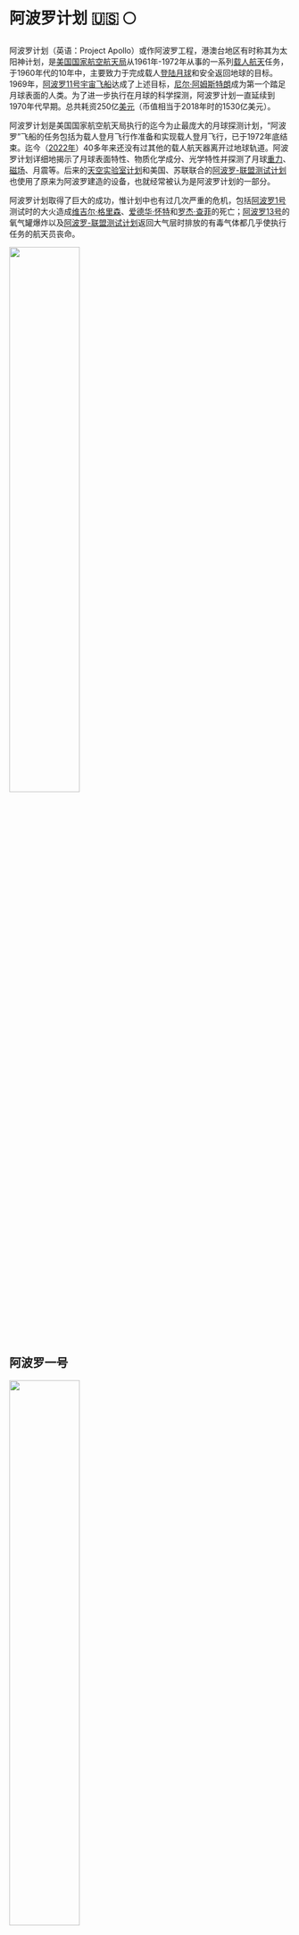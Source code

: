 
# 阿波罗计划 🇺🇸 🌕

阿波罗计划（英语：Project Apollo）或作阿波罗工程，港澳台地区有时称其为太阳神计划，是[美国国家航空航天局](https://zh.wikipedia.org/wiki/%E7%BE%8E%E5%9C%8B%E5%A4%AA%E7%A9%BA%E7%B8%BD%E7%BD%B2)从1961年-1972年从事的一系列[载人航天](https://zh.wikipedia.org/wiki/%E8%BC%89%E4%BA%BA%E8%88%AA%E5%A4%A9)任务，于1960年代的10年中，主要致力于完成载人[登陆月球](https://zh.wikipedia.org/wiki/%E7%99%BB%E9%99%B8%E6%9C%88%E7%90%83)和安全返回地球的目标。1969年，[阿波罗11号](https://zh.wikipedia.org/wiki/%E9%98%BF%E6%B3%A2%E7%BD%9711%E5%8F%B7)[宇宙飞船](https://zh.wikipedia.org/wiki/%E5%AE%87%E5%AE%99%E9%A3%9E%E8%88%B9)达成了上述目标，[尼尔·阿姆斯特朗](https://zh.wikipedia.org/wiki/%E5%B0%BC%E5%B0%94%C2%B7%E9%98%BF%E5%A7%86%E6%96%AF%E7%89%B9%E6%9C%97)成为第一个踏足月球表面的人类。为了进一步执行在月球的科学探测，阿波罗计划一直延续到1970年代早期。总共耗资250亿[美元](https://zh.wikipedia.org/wiki/%E7%BE%8E%E5%85%83)（币值相当于2018年时的1530亿美元）。

阿波罗计划是美国国家航空航天局执行的迄今为止最庞大的月球探测计划，“阿波罗”飞船的任务包括为载人登月飞行作准备和实现载人登月飞行，已于1972年底结束。迄今（[2022年](https://zh.wikipedia.org/wiki/2022%E5%B9%B4)）40多年来还没有过其他的载人航天器离开过地球轨道。阿波罗计划详细地揭示了月球表面特性、物质化学成分、光学特性并探测了月球[重力](https://zh.wikipedia.org/wiki/%E9%87%8D%E5%8A%9B)、[磁场](https://zh.wikipedia.org/wiki/%E7%A3%81%E5%9C%BA)、月震等。后来的[天空实验室计划](https://zh.wikipedia.org/wiki/%E5%A4%A9%E7%A9%BA%E5%AE%9E%E9%AA%8C%E5%AE%A4%E8%AE%A1%E5%88%92)和美国、苏联联合的[阿波罗-联盟测试计划](https://zh.wikipedia.org/wiki/%E9%98%BF%E6%B3%A2%E7%BD%97-%E8%81%94%E7%9B%9F%E6%B5%8B%E8%AF%95%E8%AE%A1%E5%88%92)也使用了原来为阿波罗建造的设备，也就经常被认为是阿波罗计划的一部分。

阿波罗计划取得了巨大的成功，惟计划中也有过几次严重的危机，包括[阿波罗1号](https://zh.wikipedia.org/wiki/%E9%98%BF%E6%B3%A2%E7%BE%851%E8%99%9F)测试时的大火造成[维吉尔·格里森](https://zh.wikipedia.org/wiki/%E7%BB%B4%E5%90%89%E5%B0%94%C2%B7%E6%A0%BC%E9%87%8C%E6%A3%AE)、[爱德华·怀特](https://zh.wikipedia.org/wiki/%E7%88%B1%E5%BE%B7%E5%8D%8E%C2%B7%E6%80%80%E7%89%B9)和[罗杰·查菲](https://zh.wikipedia.org/wiki/%E7%BD%97%E6%9D%B0%C2%B7%E6%9F%A5%E8%8F%B2)的死亡；[阿波罗13号](https://zh.wikipedia.org/wiki/%E9%98%BF%E6%B3%A2%E7%BE%8513%E8%99%9F)的氧气罐爆炸以及[阿波罗-联盟测试计划](https://zh.wikipedia.org/wiki/%E9%98%BF%E6%B3%A2%E7%BD%97-%E8%81%94%E7%9B%9F%E6%B5%8B%E8%AF%95%E8%AE%A1%E5%88%92)返回大气层时排放的有毒气体都几乎使执行任务的航天员丧命。

<img src='https://user-images.githubusercontent.com/33340988/193208700-3a89d8ec-bf46-4ecd-b3d6-fcec729cdc7d.png'  width='50%'  />

## 阿波罗一号

<img src='https://user-images.githubusercontent.com/33340988/193209704-d9b66202-b2ae-42e5-b3ca-1a16136ceaef.png'  width='50%'  />

## 阿波罗七号

<img src='https://user-images.githubusercontent.com/33340988/193210072-4a7f67ab-ff1d-40e2-955f-4fd9c2651207.png'  width='50%'  />

## 阿波罗八号

<img src='https://user-images.githubusercontent.com/33340988/193210127-c1ce3f3a-f0b4-494f-946e-2533dce984a2.png'  width='50%'  />

## 阿波罗九号

<img src='https://user-images.githubusercontent.com/33340988/193210168-3b5b4b05-afb0-4928-b2a4-c3c3e6ed174c.png'  width='50%'  />

## 阿波罗十号

<img src='https://user-images.githubusercontent.com/33340988/193210220-7ca44003-65f9-448e-a01f-0ab9bbeacd40.png'  width='50%'  />

## 阿波罗十一号

<img src='https://user-images.githubusercontent.com/33340988/193210257-bacfbb9f-97d3-4954-b3dd-7b0fa42a54af.png'  width='50%'  />

## 阿波罗十二号

<img src='https://user-images.githubusercontent.com/33340988/193211747-ee2b13de-02eb-4699-a1b1-60a078cbf737.png'  width='50%'  />

## 阿波罗十三号

<img src='https://user-images.githubusercontent.com/33340988/193210314-e3c859d3-d80e-446d-bdd6-0776a29a4d54.png'  width='50%'  />

## 阿波罗十四号

<img src='https://user-images.githubusercontent.com/33340988/193210349-b3d12852-73d8-4fd2-b2d2-32294420414f.png'  width='50%'  />

## 阿波罗十五号

<img src='https://user-images.githubusercontent.com/33340988/193210383-e40d3f56-83da-483e-8610-740f6496be92.png'  width='50%'  />

## 阿波罗十六号

<img src='https://user-images.githubusercontent.com/33340988/193210398-4a91328f-1be2-4f0a-a729-06c00881ef14.png'  width='50%'   />

## 阿波罗十七号

<img src='https://user-images.githubusercontent.com/33340988/193210437-3db97cef-d1b8-4dc1-8bbe-d098a15566f2.png'  width='50%'  />
